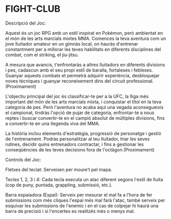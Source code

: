 # FIGHT-CLUB


Descripció del Joc:

Aquest és un joc RPG amb un estil inspirat en Pokémon, però ambientat en el món de les arts marcials mixtes MMA. Comences la teva aventura com un jove lluitador amateur en un gimnàs local, on hauràs d'entrenar constantment per a millorar les teves habilitats en diferents disciplines del combat, com el striking, el jiu-jitsu.

A mesura que avancis, t'enfrontaràs a altres lluitadors en diferents divisions i pes, cadascun amb el seu propi estil de baralla, fortaleses i febleses. Guanyar aquests combats et permetrà adquirir experiència, desbloquejar noves tècniques i guanyar reconeixement dins del circuit professional.(Proximament)

L'objectiu principal del joc és classificar-te per a la UFC, la lliga més important del món de les arts marcials mixta, i conquistar el títol en la teva categoria de pes. Però l'aventura no acaba aquí una vegada aconsegueixis el campionat, tindràs l'opció de pujar de categoria, enfrontar-te a nous reptes i buscar convertir-te en el campió absolut de múltiples divisions, fins a convertir-te en una llegenda viva del MMA.

La història inclou elements d'estratègia, progressió de personatge i gestió de l'entrenament. Podràs personalitzar al teu lluitador, triar les seves rutines, decidir quins entrenadors contractar, i fins a gestionar les conseqüències de les teves decisions fora de l'octàgon.(Proximament)

Controls del Joc:

Fletxes del teclat: Serveixen per moure’t pel mapa.

Tecles 1, 2, 3 i 4: Cada tecla executa un atac diferent segons l'estil de lluita (cop de puny, puntada, grappling, submissió, etc.).

Barra espaiadora (Espai): Serveix per mesurar el mal fa a l'hora de fer submissions com més cliques l'espai més mal farà l'atac, també serveix per esquivar les submissions de l'enemic i en el cas de colpejar hi haurà una barra de precisió i si l'encertes es realitzés més o menys mal.
